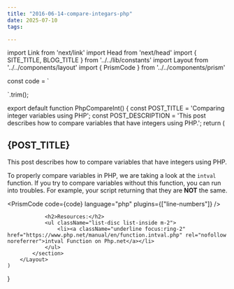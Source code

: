 ```yaml
---
title: "2016-06-14-compare-integars-php"
date: 2025-07-10
tags:

---
```


import Link from 'next/link'
import Head from 'next/head'
import { SITE_TITLE, BLOG_TITLE } from '../../lib/constants'
import Layout from '../../components/layout'
import { PrismCode } from '../../components/prism'

const code = `
<?php
$a=5;
$b='5';

if (intval($a)==intval($b)){
    echo 'it's the same';
}
?>
`.trim();

export default function PhpCompareInt() {
    const POST_TITLE = 'Comparing integer variables using PHP';
    const POST_DESCRIPTION = 'This post describes how to compare variables that have integers using PHP.';
    return (
        <Layout>
            <Head>
                <title>{POST_TITLE} - {SITE_TITLE}</title>
                <meta name="description" content={POST_DESCRIPTION} />
            </Head>
            <section aria-labelledby="main-content">
                <h1 id="main-content">{POST_TITLE}</h1>
                <p>This post describes how to compare variables that have integers using PHP.</p>
                <p>To properly compare variables in PHP, we are taking a look at the <code>intval</code> function. If you try to compare variables without this function, you can run into troubles. For example, your script returning that they are <b>NOT</b> the same.</p>
                <PrismCode
                    code={code}
                    language="php"
                    plugins={["line-numbers"]}
                />

                <h2>Resources:</h2>
                <ul className="list-disc list-inside m-2">
                    <li><a className="underline focus:ring-2" href="https://www.php.net/manual/en/function.intval.php" rel="nofollow noreferrer">intval Function on Php.net</a></li>
                </ul>
            </section>
        </Layout>
    )
}
